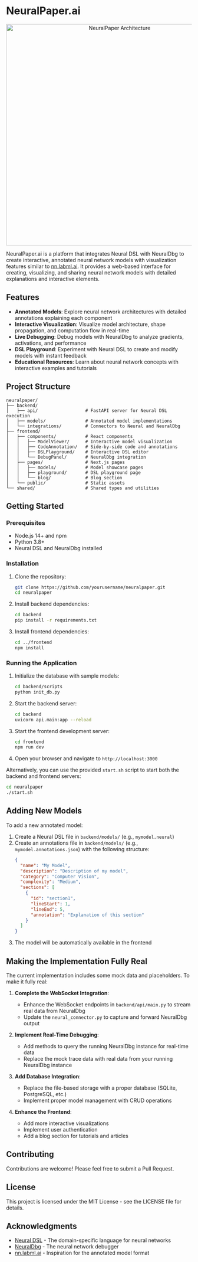 # NeuralPaper.ai

<p align="center">
  <img src="../docs/images/neuralpaper_architecture.png" alt="NeuralPaper Architecture" width="600"/>
</p>

NeuralPaper.ai is a platform that integrates Neural DSL with NeuralDbg to create interactive, annotated neural network models with visualization features similar to [nn.labml.ai](https://nn.labml.ai). It provides a web-based interface for creating, visualizing, and sharing neural network models with detailed explanations and interactive elements.

## Features

- **Annotated Models**: Explore neural network architectures with detailed annotations explaining each component
- **Interactive Visualization**: Visualize model architecture, shape propagation, and computation flow in real-time
- **Live Debugging**: Debug models with NeuralDbg to analyze gradients, activations, and performance
- **DSL Playground**: Experiment with Neural DSL to create and modify models with instant feedback
- **Educational Resources**: Learn about neural network concepts with interactive examples and tutorials

## Project Structure

```
neuralpaper/
├── backend/
│   ├── api/                  # FastAPI server for Neural DSL execution
│   ├── models/               # Annotated model implementations
│   └── integrations/         # Connectors to Neural and NeuralDbg
├── frontend/
│   ├── components/           # React components
│   │   ├── ModelViewer/      # Interactive model visualization
│   │   ├── CodeAnnotation/   # Side-by-side code and annotations
│   │   ├── DSLPlayground/    # Interactive DSL editor
│   │   └── DebugPanel/       # NeuralDbg integration
│   ├── pages/                # Next.js pages
│   │   ├── models/           # Model showcase pages
│   │   ├── playground/       # DSL playground page
│   │   └── blog/             # Blog section
│   └── public/               # Static assets
└── shared/                   # Shared types and utilities
```

## Getting Started

### Prerequisites

- Node.js 14+ and npm
- Python 3.8+
- Neural DSL and NeuralDbg installed

### Installation

1. Clone the repository:
   ```bash
   git clone https://github.com/yourusername/neuralpaper.git
   cd neuralpaper
   ```

2. Install backend dependencies:
   ```bash
   cd backend
   pip install -r requirements.txt
   ```

3. Install frontend dependencies:
   ```bash
   cd ../frontend
   npm install
   ```

### Running the Application

1. Initialize the database with sample models:
   ```bash
   cd backend/scripts
   python init_db.py
   ```

2. Start the backend server:
   ```bash
   cd backend
   uvicorn api.main:app --reload
   ```

3. Start the frontend development server:
   ```bash
   cd frontend
   npm run dev
   ```

4. Open your browser and navigate to `http://localhost:3000`

Alternatively, you can use the provided `start.sh` script to start both the backend and frontend servers:
```bash
cd neuralpaper
./start.sh
```

## Adding New Models

To add a new annotated model:

1. Create a Neural DSL file in `backend/models/` (e.g., `mymodel.neural`)
2. Create an annotations file in `backend/models/` (e.g., `mymodel.annotations.json`) with the following structure:
   ```json
   {
     "name": "My Model",
     "description": "Description of my model",
     "category": "Computer Vision",
     "complexity": "Medium",
     "sections": [
       {
         "id": "section1",
         "lineStart": 1,
         "lineEnd": 5,
         "annotation": "Explanation of this section"
       }
     ]
   }
   ```
3. The model will be automatically available in the frontend

## Making the Implementation Fully Real

The current implementation includes some mock data and placeholders. To make it fully real:

1. **Complete the WebSocket Integration**:
   - Enhance the WebSocket endpoints in `backend/api/main.py` to stream real data from NeuralDbg
   - Update the `neural_connector.py` to capture and forward NeuralDbg output

2. **Implement Real-Time Debugging**:
   - Add methods to query the running NeuralDbg instance for real-time data
   - Replace the mock trace data with real data from your running NeuralDbg instance

3. **Add Database Integration**:
   - Replace the file-based storage with a proper database (SQLite, PostgreSQL, etc.)
   - Implement proper model management with CRUD operations

4. **Enhance the Frontend**:
   - Add more interactive visualizations
   - Implement user authentication
   - Add a blog section for tutorials and articles

## Contributing

Contributions are welcome! Please feel free to submit a Pull Request.

## License

This project is licensed under the MIT License - see the LICENSE file for details.

## Acknowledgments

- [Neural DSL](https://github.com/Lemniscate-SHA-256/Neural) - The domain-specific language for neural networks
- [NeuralDbg](https://github.com/Lemniscate-SHA-256/Neural) - The neural network debugger
- [nn.labml.ai](https://nn.labml.ai) - Inspiration for the annotated model format
